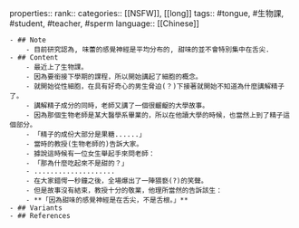 properties::
rank::
categories:: [[NSFW]], [[long]] 
tags:: #tongue, #生物課, #student, #teacher, #sperm 
language:: [[Chinese]]

	- ## Note
		- 目前研究認為, 味蕾的感覺神經是平均分布的, 甜味的並不會特別集中在舌尖.
	- ## Content
		- 最近上了生物課。
		- 因為要銜接下學期的課程，所以開始講起了細胞的概念。
		- 就開始從性細胞，在具有好奇心的男生脅迫(？)下接著就開始不知道為什麼講解精子了。
		- 講解精子成分的同時，老師又講了一個很齷齪的大學故事。
		- 因為那個生物老師是某大醫學系畢業的，所以在他讀大學的時候，也當然上到了精子這個部分。
		- 「精子的成份大部分是果糖......」
		- 當時的教授(生物老師的)告訴大家。
		- 據說這時候有一位女生舉起手來問老師：
		- 「那為什麼吃起來不是甜的？」
		- ....................
		- 在大家錯愕一秒鐘之後，全場爆出了一陣猥褻(?)的笑聲。
		- 但是故事沒有結束，教授十分的敬業，他理所當然的告訴該生：
		- **「因為甜味的感覺神經是在舌尖，不是舌根。」**
	- ## Variants
	- ## References